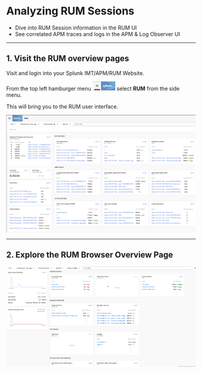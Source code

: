 # Analyzing RUM Sessions

* Dive into RUM Session information in the  RUM UI
* See correlated APM traces and logs in the APM & Log Observer UI

---
## 1. Visit the RUM overview pages

Visit and login into your Splunk IMT/APM/RUM Website.

From the top left hamburger menu ![Hamburger-menu](../images/dashboards/Hamburgermenu.png) select **RUM** from the side menu.

This will bring you to the RUM user interface.

![RUM-1](../images/rum/RUM-1.png)

---
## 2. Explore the RUM Browser Overview Page


![RUM-Header](../images/rum/RUM-Mobile.png)
